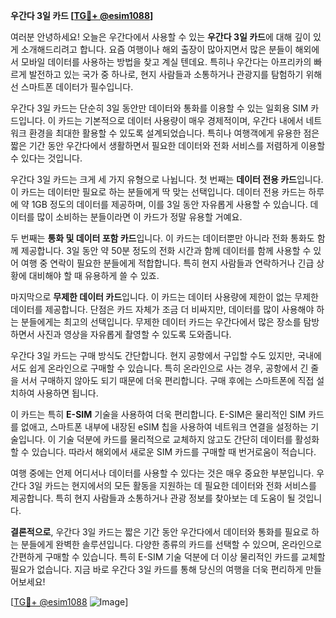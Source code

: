 **우간다 3일 카드 [[TG💪+ @esim1088](https://t.me/s/esim1088)]**

여러분 안녕하세요! 오늘은 우간다에서 사용할 수 있는 **우간다 3일 카드**에 대해 깊이 있게 소개해드리려고 합니다. 요즘 여행이나 해외 출장이 많아지면서 많은 분들이 해외에서 모바일 데이터를 사용하는 방법을 찾고 계실 텐데요. 특히나 우간다는 아프리카의 빠르게 발전하고 있는 국가 중 하나로, 현지 사람들과 소통하거나 관광지를 탐험하기 위해선 스마트폰 데이터가 필수입니다.

우간다 3일 카드는 단순히 3일 동안만 데이터와 통화를 이용할 수 있는 일회용 SIM 카드입니다. 이 카드는 기본적으로 데이터 사용량이 매우 경제적이며, 우간다 내에서 네트워크 환경을 최대한 활용할 수 있도록 설계되었습니다. 특히나 여행객에게 유용한 점은 짧은 기간 동안 우간다에서 생활하면서 필요한 데이터와 전화 서비스를 저렴하게 이용할 수 있다는 것입니다.

우간다 3일 카드는 크게 세 가지 유형으로 나뉩니다. 첫 번째는 **데이터 전용 카드**입니다. 이 카드는 데이터만 필요로 하는 분들에게 딱 맞는 선택입니다. 데이터 전용 카드는 하루에 약 1GB 정도의 데이터를 제공하며, 이를 3일 동안 자유롭게 사용할 수 있습니다. 데이터를 많이 소비하는 분들이라면 이 카드가 정말 유용할 거예요.

두 번째는 **통화 및 데이터 포함 카드**입니다. 이 카드는 데이터뿐만 아니라 전화 통화도 함께 제공합니다. 3일 동안 약 50분 정도의 전화 시간과 함께 데이터를 함께 사용할 수 있어 여행 중 연락이 필요한 분들에게 적합합니다. 특히 현지 사람들과 연락하거나 긴급 상황에 대비해야 할 때 유용하게 쓸 수 있죠.

마지막으로 **무제한 데이터 카드**입니다. 이 카드는 데이터 사용량에 제한이 없는 무제한 데이터를 제공합니다. 단점은 카드 자체가 조금 더 비싸지만, 데이터를 많이 사용해야 하는 분들에게는 최고의 선택입니다. 무제한 데이터 카드는 우간다에서 많은 장소를 탐방하면서 사진과 영상을 자유롭게 촬영할 수 있도록 도와줍니다.

우간다 3일 카드는 구매 방식도 간단합니다. 현지 공항에서 구입할 수도 있지만, 국내에서도 쉽게 온라인으로 구매할 수 있습니다. 특히 온라인으로 사는 경우, 공항에서 긴 줄을 서서 구매하지 않아도 되기 때문에 더욱 편리합니다. 구매 후에는 스마트폰에 직접 설치하여 사용하면 됩니다.

이 카드는 특히 **E-SIM** 기술을 사용하여 더욱 편리합니다. E-SIM은 물리적인 SIM 카드를 없애고, 스마트폰 내부에 내장된 eSIM 칩을 사용하여 네트워크 연결을 설정하는 기술입니다. 이 기술 덕분에 카드를 물리적으로 교체하지 않고도 간단히 데이터를 활성화할 수 있습니다. 따라서 해외에서 새로운 SIM 카드를 구매할 때 번거로움이 적습니다.

여행 중에는 언제 어디서나 데이터를 사용할 수 있다는 것은 매우 중요한 부분입니다. 우간다 3일 카드는 현지에서의 모든 활동을 지원하는 데 필요한 데이터와 전화 서비스를 제공합니다. 특히 현지 사람들과 소통하거나 관광 정보를 찾아보는 데 도움이 될 것입니다.

**결론적으로**, 우간다 3일 카드는 짧은 기간 동안 우간다에서 데이터와 통화를 필요로 하는 분들에게 완벽한 솔루션입니다. 다양한 종류의 카드를 선택할 수 있으며, 온라인으로 간편하게 구매할 수 있습니다. 특히 E-SIM 기술 덕분에 더 이상 물리적인 카드를 교체할 필요가 없습니다. 지금 바로 우간다 3일 카드를 통해 당신의 여행을 더욱 편리하게 만들어보세요!

[[TG💪+ @esim1088](https://t.me/s/esim1088) ![Image](https://i.postimg.cc/Y0z9fWf4/image.png)]
